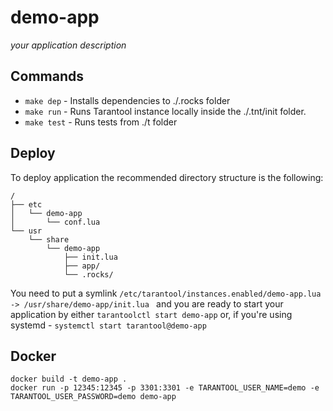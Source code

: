 # demo-app

_your application description_

## Commands
* `make dep` - Installs dependencies to ./.rocks folder
* `make run` - Runs Tarantool instance locally inside the ./.tnt/init folder.
* `make test` - Runs tests from ./t folder

## Deploy
To deploy application the recommended directory structure is the following:
```
/
├── etc
│   └── demo-app
│       └── conf.lua
└── usr
    └── share
        └── demo-app
            ├── init.lua
            ├── app/
            └── .rocks/
```
You need to put a symlink `/etc/tarantool/instances.enabled/demo-app.lua -> /usr/share/demo-app/init.lua
` and you are ready to start your application by either `tarantoolctl start demo-app` or, if you're using systemd - `systemctl start tarantool@demo-app`

## Docker
```
docker build -t demo-app .
docker run -p 12345:12345 -p 3301:3301 -e TARANTOOL_USER_NAME=demo -e TARANTOOL_USER_PASSWORD=demo demo-app
```